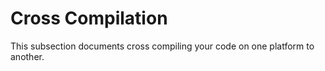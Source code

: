 # Cross Compilation
This subsection documents cross compiling your code on one platform to another.
